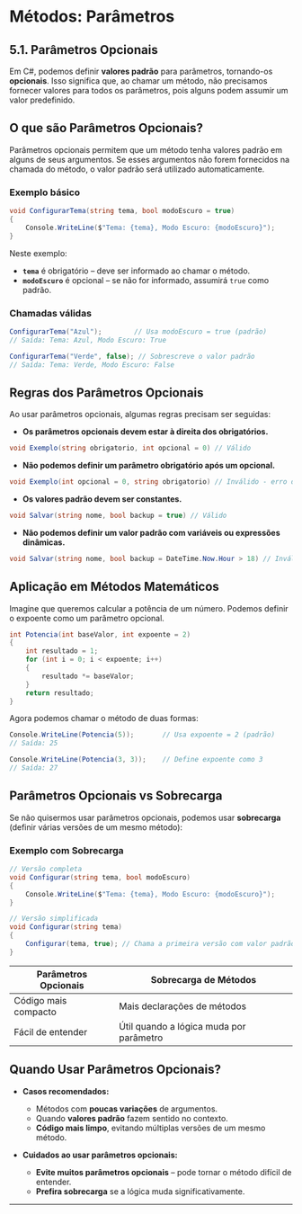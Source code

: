 # Métodos: Parâmetros

## **5.1. Parâmetros Opcionais**

Em C#, podemos definir **valores padrão** para parâmetros, tornando-os **opcionais**. Isso significa que, ao chamar um método, não precisamos fornecer valores para todos os parâmetros, pois alguns podem assumir um valor predefinido.

## **O que são Parâmetros Opcionais?**

Parâmetros opcionais permitem que um método tenha valores padrão em alguns de seus argumentos. Se esses argumentos não forem fornecidos na chamada do método, o valor padrão será utilizado automaticamente.

### **Exemplo básico**

```csharp
void ConfigurarTema(string tema, bool modoEscuro = true)
{
    Console.WriteLine($"Tema: {tema}, Modo Escuro: {modoEscuro}");
}
```

Neste exemplo:

- **`tema`** é obrigatório – deve ser informado ao chamar o método.
- **`modoEscuro`** é opcional – se não for informado, assumirá `true` como padrão.

### **Chamadas válidas**

```csharp
ConfigurarTema("Azul");        // Usa modoEscuro = true (padrão)
// Saída: Tema: Azul, Modo Escuro: True

ConfigurarTema("Verde", false); // Sobrescreve o valor padrão
// Saída: Tema: Verde, Modo Escuro: False
```

## **Regras dos Parâmetros Opcionais**

Ao usar parâmetros opcionais, algumas regras precisam ser seguidas:

- **Os parâmetros opcionais devem estar à direita dos obrigatórios.**

```csharp
void Exemplo(string obrigatorio, int opcional = 0) // Válido
```

- **Não podemos definir um parâmetro obrigatório após um opcional.**

```csharp
void Exemplo(int opcional = 0, string obrigatorio) // Inválido - erro de compilação
```

- **Os valores padrão devem ser constantes.**

```csharp
void Salvar(string nome, bool backup = true) // Válido
```

- **Não podemos definir um valor padrão com variáveis ou expressões dinâmicas.**

```csharp
void Salvar(string nome, bool backup = DateTime.Now.Hour > 18) // Inválido
```

## **Aplicação em Métodos Matemáticos**

Imagine que queremos calcular a potência de um número. Podemos definir o expoente como um parâmetro opcional.

```csharp
int Potencia(int baseValor, int expoente = 2)
{
    int resultado = 1;
    for (int i = 0; i < expoente; i++)
    {
        resultado *= baseValor;
    }
    return resultado;
}
```

Agora podemos chamar o método de duas formas:

```csharp
Console.WriteLine(Potencia(5));       // Usa expoente = 2 (padrão)
// Saída: 25

Console.WriteLine(Potencia(3, 3));    // Define expoente como 3
// Saída: 27
```

## **Parâmetros Opcionais vs Sobrecarga**

Se não quisermos usar parâmetros opcionais, podemos usar **sobrecarga** (definir várias versões de um mesmo método):

### **Exemplo com Sobrecarga**

```csharp
// Versão completa
void Configurar(string tema, bool modoEscuro)
{
    Console.WriteLine($"Tema: {tema}, Modo Escuro: {modoEscuro}");
}

// Versão simplificada
void Configurar(string tema)
{
    Configurar(tema, true); // Chama a primeira versão com valor padrão
}
```

| **Parâmetros Opcionais** | **Sobrecarga de Métodos**               |
| ------------------------ | --------------------------------------- |
| Código mais compacto     | Mais declarações de métodos             |
| Fácil de entender        | Útil quando a lógica muda por parâmetro |

## **Quando Usar Parâmetros Opcionais?**

- **Casos recomendados:**

  - Métodos com **poucas variações** de argumentos.
  - Quando **valores padrão** fazem sentido no contexto.
  - **Código mais limpo**, evitando múltiplas versões de um mesmo método.

- **Cuidados ao usar parâmetros opcionais:**

  - **Evite muitos parâmetros opcionais** – pode tornar o método difícil de entender.
  - **Prefira sobrecarga** se a lógica muda significativamente.

---

